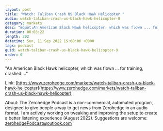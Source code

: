 ```yaml
---
layout: post
title: "Watch: Taliban Crash US Black Hawk Helicopter "
audio: watch-taliban-crash-us-black-hawk-helicopter-0
category: markets
desc: "&quot;An American Black Hawk helicopter, which was flown ... for training, crashed ...&quot; "
duration: 00:03:22
length: 202
datetime: Sun, 11 Sep 2022 15:00:00 +0000
tags: podcast
guid: watch-taliban-crash-us-black-hawk-helicopter-0
order: 0
---
```

&quot;An American Black Hawk helicopter, which was flown ... for training, crashed ...&quot; 

Link: [https://www.zerohedge.com/markets/watch-taliban-crash-us-black-hawk-helicopter](https://www.zerohedge.com/markets/watch-taliban-crash-us-black-hawk-helicopter)

About: The Zerohedge Podcast is a non-commercial, automated program, designed to give people a way to get news from Zerohedge in an audio format.  I am actively working on tweaking and improving the setup to create a better listening experience (August 2022).  Suggestions are welcome: [zerohedgePodcast@outlook.com](mailto:zerohedgePodcast@outlook.com)